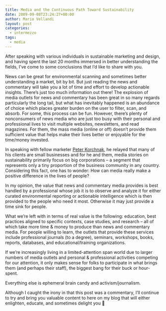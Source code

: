 ```yaml
---
title: Media and the Continuous Path Toward Sustainability
date: 2009-09-08T23:24:27+00:00
author: Mario Vellandi
layout: post
categories:
  - intermezzo
tags:
  - media
---
```

After speaking with various individuals in sustainable marketing and design, and having spent the last 20 months immersed in better understanding the fields, I&#8217;ve come to some conclusions that I&#8217;d like to share with you.

News can be great for environmental scanning and sometimes better understanding a market, bit by bit. But just reading the news and commentary will take you a lot of time and effort to develop actionable insights. There&#8217;s just too much information out there! The explosion of media outlets for news and commentary has been great in so many regards particularly the long tail, but what has inevitably happened is an abundance of choice which places greater burden on the user to filter, scan, and absorb. For some, this process can be fun. However, there&#8217;s plenty of nonconsumers of news media who are just too busy with their personal and professional lives to visit multiple websites, newsletters, and read magazines. For them, the mass media (online or off) doesn&#8217;t provide them sufficient value that helps make their lives better or enjoyable for the time/money invested.

In speaking with fellow marketer [Peter Korchnak](http://www.semiosiscommunications.com), he relayed that many of his clients are small businesses and for he and them, media stories on sustainability primarily focus on big corporations &#8211; a segment that represents only a tiny proportion of the business community in any country. Considering this fact, one has to wonder: How can media really make a positive difference in the lives of people?

In my opinion, the value that news and commentary media provides is best handled by a professional whose job it is to observe and analyze it for either curated environmental reporting or actionable intelligence which is then provided to the people who need it most. Otherwise it may just provide a time sink for people.

What we&#8217;re left with in terms of real value is the following: education, best practices aligned to specific contexts, case studies, and research &#8211; all of which take more time & money to produce than news and commentary media. For people willing to learn, the outlets that provide these services include professional journals (to a degree), seminars, workshops, books, reports, databases, and educational/training organizations.

If we&#8217;re increasingly living in a limited-attention span world due to larger numbers of media outlets and personal & professional activities competing for our attention, it only makes sense for folks to participate in what brings them (and perhaps their staff), the biggest bang for their buck or hour-spent.

Everything else is ephemeral brain candy and activism/journalism.

Although I caught the irony in that this post was a commentary, I&#8217;ll continue to try and bring you valuable content to here on my blog that will either enlighten, educate, and sometimes delight you 🙂
